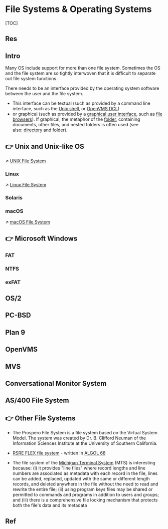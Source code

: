 # File Systems & Operating Systems

[TOC]



## Res


## Intro
Many OS include support for more than one file system. Sometimes the OS and the file system are so tightly interwoven that it is difficult to separate out file system functions.

There needs to be an interface provided by the operating system software between the user and the file system. 
- This interface can be textual (such as provided by a command line interface, such as the [Unix shell](https://en.wikipedia.org/wiki/Unix_shell "Unix shell"), or [OpenVMS DCL](https://en.wikipedia.org/wiki/DIGITAL_Command_Language "DIGITAL Command Language")) 
- or graphical (such as provided by a [graphical user interface](https://en.wikipedia.org/wiki/Graphical_user_interface "Graphical user interface"), such as [file browsers](https://en.wikipedia.org/wiki/File_browser "File browser")). If graphical, the metaphor of the [folder](https://en.wikipedia.org/wiki/Folder_(computing) "Folder (computing)"), containing documents, other files, and nested folders is often used (see also: [directory](https://en.wikipedia.org/wiki/Directory_(file_systems) "Directory (file systems)") and folder).



## 👉 Unix and Unix-like OS
↗ [UNIX File System](../../../../../../🥷🏼%20Operating%20Systems%20(Engineering%20Part)/UNIX%20Family/📌%20UNIX%20Kernel/UNIX%20IO%20&%20Files%20Management/UNIX%20File%20System/UNIX%20File%20System.md)


### Linux
↗ [Linux File System](../../../../../../🥷🏼%20Operating%20Systems%20(Engineering%20Part)/Linux%20(Derived%20From%20UNIX%20Family)/🔩%20Linux%20Kernel/Linux%20IO%20&%20Files%20Management/🤔%20Linux%20File%20System/Linux%20File%20System.md)


### Solaris


### macOS
↗ [macOS File System](../../../../../../🥷🏼%20Operating%20Systems%20(Engineering%20Part)/Apple%20Operating%20Systems/macOS%20(Derived%20From%20UNIX%20Family)/📌%20macOS%20Kernel%20(xnu)%20&%20Darwin/macOS%20IO%20&%20Files%20Management/macOS%20File%20System/macOS%20File%20System.md)



## 👉 Microsoft Windows
### FAT

### NTFS

### exFAT



## OS/2


## PC-BSD

## Plan 9

## OpenVMS

## MVS



## Conversational Monitor System



## AS/400 File System



## 👉 Other File Systems
- The Prospero File System is a file system based on the Virtual System Model. The system was created by Dr. B. Clifford Neuman of the Information Sciences Institute at the University of Southern California.

- [RSRE FLEX file system](https://en.wikipedia.org/wiki/Flex_machine#RSRE_FLEX_Computer_System "Flex machine") - written in [ALGOL 68](https://en.wikipedia.org/wiki/ALGOL_68 "ALGOL 68")

- The file system of the [Michigan Terminal System](https://en.wikipedia.org/wiki/Michigan_Terminal_System "Michigan Terminal System") (MTS) is interesting because: (i) it provides "line files" where record lengths and line numbers are associated as metadata with each record in the file, lines can be added, replaced, updated with the same or different length records, and deleted anywhere in the file without the need to read and rewrite the entire file; (ii) using program keys files may be shared or permitted to commands and programs in addition to users and groups; and (iii) there is a comprehensive file locking mechanism that protects both the file's data and its metadata



## Ref
[👍 File system | Wikipedia]: https://en.wikipedia.org/wiki/File_system#
[List of File Systems | Wikipedia]: https://en.wikipedia.org/wiki/List_of_file_systems

